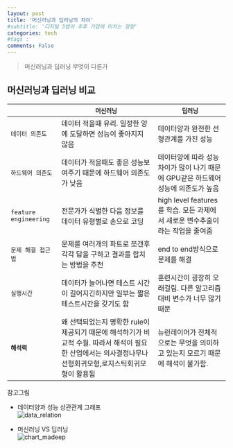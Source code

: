 ```yaml
---
layout: post
title: '머신러닝과 딥러닝의 차이'
#subtitle: '디지털 3법이 추후 기업에 미치는 영향'
categories: tech
#tags : 
comments: False
---
```

> 머신러닝과 딥러닝 무엇이 다른가

## 머신러닝과 딥러닝 비교

|                 | `머신러닝` | `딥러닝` |
| ---------- | ------------ | ----------- |
| `데이터 의존도` | 데이터 적을때 유리. 일정한 양에 도달하면 성능이 좋아지지 않음 | 데이터양과 완전한 선형관계를 가진 성능 |
| `하드웨어 의존도` | 데이터가 적을때도 좋은 성능보여주기 때문에 하드웨어 의존도가 낮음 | 데이터양에 따라 성능차이가 많이 나기 때문에 GPU같은 하드웨어 성능에 의존도가 높음 | 
| `feature engineering` | 전문가가 식별한 다음 정보를 데이터 유형별로 손으로 코딩 | high level features를 학습. 모든 과제에서 새로운 변수추출이라는 작업을 줄여줌 |
| `문제 해결 접근법` | 문제를 여러개의 파트로 쪼갠후 각각 답을 구하고 결과를 합치는 방법을 추천 | end to end방식으로 문제를 해결 |
| `실행시간` | 데이터가 늘어나면 테스트 시간이 길어지긴하지만 일부는 짧은 테스트시간을 갖기도 함 | 훈련시간이 굉장히 오래걸림. 다른 알고리즘 대비 변수가 너무 많기 때문 |
| **`해석력`** | 왜 선택되었는지 명확한 rule이 제공되기 때문에 해석하기가 비교적 수월. 따라서 해석이 필요한 산업에서는 의사결정나무나 선형회귀모형,로지스틱회귀모형이 활용됨 | 뉴런레이어가 전체적으로는 무엇을 의미하고 있는지 모르기 때문에 해석이 불가함. |

참고그림
- 데이터양과 성능 상관관계 그래프  
![data_relation](https://user-images.githubusercontent.com/51938331/99870845-798cb080-2c19-11eb-8619-b583ac9d862a.PNG)  

- 머신러닝 VS 딥러닝  
![chart_madeep](https://user-images.githubusercontent.com/51938331/99870881-b5277a80-2c19-11eb-9a2b-e557bbe96aa1.PNG)  








